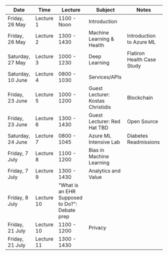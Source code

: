 Date | Time | Lecture | Subject | Notes
---- | ---- | ------- | ------- | -----
Friday, 26 May | Lecture 1 | 1100 - Noon | Introduction
Friday, 26 May | Lecture 2 | 1300 - 1430 | Machine Learning & Health | Introduction to Azure ML
Saturday, 27 May | Lecture 3 | 1000 - 1230 | Deep Learning | Flatiron Health Case Study
Saturday, 10 June | Lecture 4 |0800 - 1030 | Services/APIs | 
Friday, 23 June | Lecture 5 | 1000 - 1200 | Guest Lecturer: Kostas Christidis | Blockchain
Friday, 23 June | Lecture 6 | 1300 - 1430 | Guest Lecturer: Red Hat TBD | Open Source
Saturday, 24 June | Lecture 7 | 0800 - 1045 | Azure ML Intensive Lab | Diabetes Readmissions
Friday, 7 July | Lecture 8 | 1100 - 1200 | Bias in Machine Learning
Friday, 7 July | Lecture 9 | 1300 - 1430 | Analytics and Value
Friday, 8 July | Lecture 10 | "What is an EHR Supposed to Do?": Debate prep
Friday, 21 July | Lecture 10 | 1100 - 1200 | Privacy
Friday, 21 July | Lecture 11 | 1300 - 1430 | 
